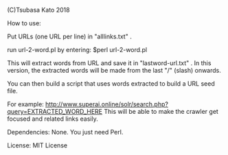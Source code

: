 (C)Tsubasa Kato 2018

How to use:

Put URLs (one URL per line) in "alllinks.txt" .

run url-2-word.pl by entering: 
$perl url-2-word.pl

This will extract words from URL and save it in "lastword-url.txt" . 
In this version, the extracted words will be made from the last "/" (slash) onwards.

You can then build a script that uses words extracted to build a URL seed file.

For example: http://www.superai.online/solr/search.php?query=EXTRACTED_WORD_HERE
This will be able to make the crawler get focused and related links easily.

Dependencies:
None. You just need Perl.

License: MIT License
